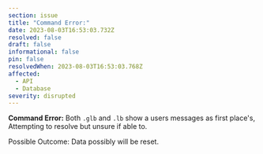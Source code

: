```yaml
---
section: issue
title: "Command Error:"
date: 2023-08-03T16:53:03.732Z
resolved: false
draft: false
informational: false
pin: false
resolvedWhen: 2023-08-03T16:53:03.768Z
affected:
  - API
  - Database
severity: disrupted
---
```

**Command Error:** Both `.glb` and `.lb` show a users messages as first place's, Attempting to resolve but unsure if able to.

P﻿ossible Outcome: Data possibly will be reset.
